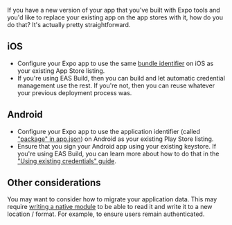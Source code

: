 If you have a new version of your app that you've built with Expo tools and you'd like to replace your existing app on the app stores with it, how do you do that? It's actually pretty straightforward.

## iOS

- Configure your Expo app to use the same [bundle identifier](https://docs.expo.dev/versions/latest/config/app/#bundleidentifier) on iOS as your existing App Store listing.
- If you're using EAS Build, then you can build and let automatic credential management use the rest. If you're not, then you can reuse whatever your previous deployment process was.

## Android

- Configure your Expo app to use the application identifier (called ["package" in app.json](https://docs.expo.dev/versions/latest/config/app/#package)) on Android as your existing Play Store listing.
- Ensure that you sign your Android app using your existing keystore. If you're using EAS Build, you can learn more about how to do that in the ["Using existing credentials" guide](https://docs.expo.dev/app-signing/existing-credentials/).

## Other considerations

You may want to consider how to migrate your application data. This may require [writing a native module](https://docs.expo.dev/modules/overview/) to be able to read it and write it to a new location / format. For example, to ensure users remain authenticated.